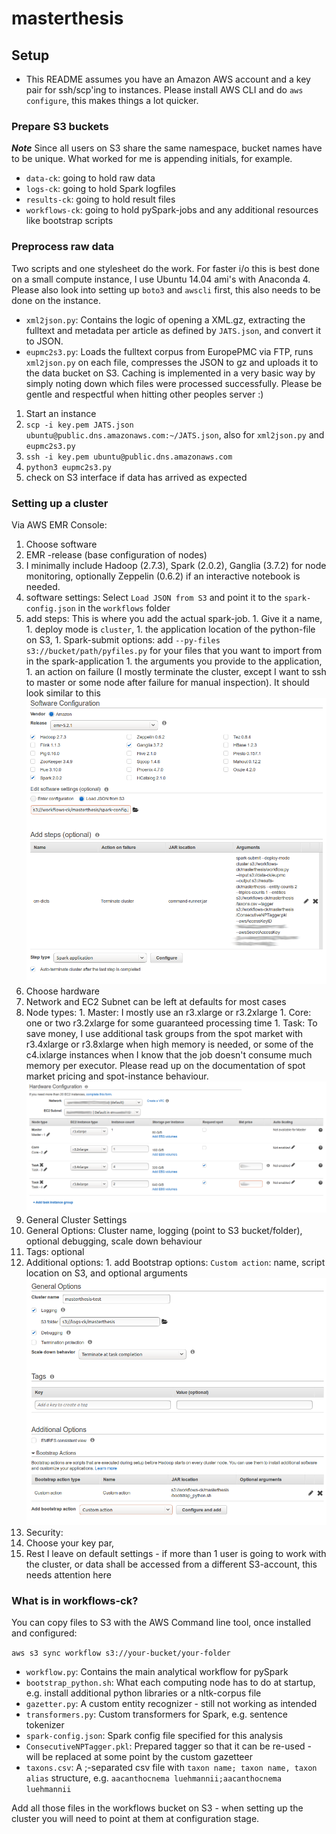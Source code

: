 # masterthesis

## Setup

* This README assumes you have an Amazon AWS account and a key pair for ssh/scp'ing to instances. Please install AWS CLI and do `aws configure`, this makes things a lot quicker.

### Prepare S3 buckets

***Note*** Since all users on S3 share the same namespace, bucket names have to be unique. What worked for me is appending initials, for example.

* `data-ck`: going to hold raw data
* `logs-ck`: going to hold Spark logfiles
* `results-ck`: going to hold result files
* `workflows-ck`: going to hold pySpark-jobs and any additional resources like bootstrap scripts


### Preprocess raw data

Two scripts and one stylesheet do the work. For faster i/o this is best done on a small compute instance, I use Ubuntu 14.04 ami's with Anaconda 4. Please also look into setting up `boto3` and `awscli` first, this also needs to be done on the instance.

* `xml2json.py`: Contains the logic of opening a XML.gz, extracting the fulltext and metadata per article as defined by `JATS.json`, and convert it to JSON.
* `eupmc2s3.py`: Loads the fulltext corpus from EuropePMC via FTP, runs `xml2json.py` on each file, compresses the JSON to gz and uploads it to the data bucket on S3. Caching is implemented in a very basic way by simply noting down which files were processed successfully. Please be gentle and respectful when hitting other peoples server :)


1. Start an instance
1. `scp -i key.pem JATS.json ubuntu@public.dns.amazonaws.com:~/JATS.json`, also for `xml2json.py` and `eupmc2s3.py`
1. `ssh -i key.pem ubuntu@public.dns.amazonaws.com`
1. `python3 eupmc2s3.py`
1. check on S3 interface if data has arrived as expected

### Setting up a cluster

Via AWS EMR Console:

1. Choose software
  1. EMR -release (base configuration of nodes)
  1. I minimally include Hadoop (2.7.3), Spark (2.0.2), Ganglia (3.7.2) for node monitoring, optionally Zeppelin (0.6.2) if an interactive notebook is needed.
  1. software settings: Select `Load JSON from S3` and point it to the `spark-config.json` in the `workflows` folder
  1. add steps: This is where you add the actual spark-job.
    1. Give it a name,
    1. deploy mode is `cluster`,
    1. the application location of the python-file on S3,
    1. Spark-submit options: add `--py-files s3://bucket/path/pyfiles.py` for your files that you want to import from in the spark-application
    1. the arguments you provide to the application,
    1. an action on failure (I mostly terminate the cluster, except I want to ssh to master or some node after failure for manual inspection).
    It should look similar to this
    ![step 1 software](step1_software.png)
1. Choose hardware
  1. Network and EC2 Subnet can be left at defaults for most cases
  1. Node types:
    1. Master: I mostly use an r3.xlarge or r3.2xlarge
    1. Core: one or two r3.2xlarge for some guaranteed processing time
    1. Task: To save money, I use additional task groups from the spot market with r3.4xlarge or r3.8xlarge when high memory is needed, or some of the c4.ixlarge instances when I know that the job doesn't consume much memory per executor. Please read up on the documentation of spot market pricing and spot-instance behaviour.
    ![step 2 hardware](step2_hardware.png)
1. General Cluster Settings
  1. General Options: Cluster name, logging (point to S3 bucket/folder), optional debugging, scale down behaviour
  1. Tags: optional
  1. Additional options:
    1. add Bootstrap options: `Custom action`: name, script location on S3, and optional arguments
    ![step 3 settings](step3_settings.png)
1. Security:
  1. Choose your key par,
  1. Rest I leave on default settings - if more than 1 user is going to work with the cluster, or data shall be accessed from a different S3-account, this needs attention here

### What is in workflows-ck?

You can copy files to S3 with the AWS Command line tool, once installed and configured:

`aws s3 sync workflow s3://your-bucket/your-folder`

* `workflow.py`: Contains the main analytical workflow for pySpark
* `bootstrap_python.sh`: What each computing node has to do at startup, e.g. install additional python libraries or a nltk-corpus file
* `gazetter.py`: A custom entity recognizer - still not working as intended
* `transformers.py`: Custom transformers for Spark, e.g. sentence tokenizer
* `spark-config.json`: Spark config file specified for this analysis
* `ConsecutiveNPTagger.pkl`: Prepared tagger so that it can be re-used - will be replaced at some point by the custom gazetteer
* `taxons.csv`: A ;-separated csv file with `taxon name; taxon name, taxon alias` structure, e.g. `aacanthocnema luehmannii;aacanthocnema luehmannii`

Add all those files in the workflows bucket on S3 - when setting up the cluster you will need to point at them at configuration stage.
